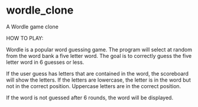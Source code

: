 # wordle_clone
A Wordle game clone

HOW TO PLAY:

Wordle is a popular word guessing game. The program will select at random from the word bank a five letter word.
The goal is to correctly guess the five letter word in 6 guesses or less. 

If the user guess has letters that are contained in the word, the scoreboard will show the letters. 
If the letters are lowercase, the letter is in the word but not in the correct position. 
Uppercase letters are in the correct position. 

If the word is not guessed after 6 rounds, the word will be displayed.
